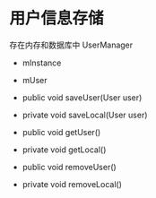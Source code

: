 # 用户信息存储

存在内存和数据库中
UserManager

- mInstance
- mUser

- public void saveUser(User user)
- private void saveLocal(User user)
- public void getUser()
- private void getLocal()
- public void removeUser()
- private void removeLocal()
